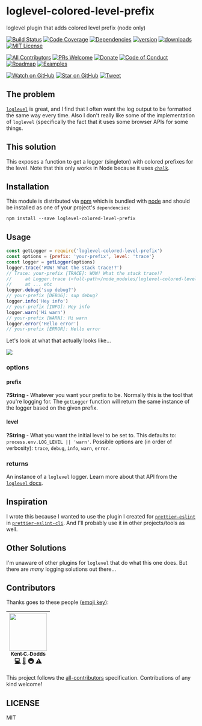 # loglevel-colored-level-prefix

loglevel plugin that adds colored level prefix (node only)

[![Build Status][build-badge]][build]
[![Code Coverage][coverage-badge]][coverage]
[![Dependencies][dependencyci-badge]][dependencyci]
[![version][version-badge]][package]
[![downloads][downloads-badge]][npm-stat]
[![MIT License][license-badge]][LICENSE]

[![All Contributors](https://img.shields.io/badge/all_contributors-1-orange.svg?style=flat-square)](#contributors)
[![PRs Welcome][prs-badge]][prs]
[![Donate][donate-badge]][donate]
[![Code of Conduct][coc-badge]][coc]
[![Roadmap][roadmap-badge]][roadmap]
[![Examples][examples-badge]][examples]

[![Watch on GitHub][github-watch-badge]][github-watch]
[![Star on GitHub][github-star-badge]][github-star]
[![Tweet][twitter-badge]][twitter]

## The problem

[`loglevel`][loglevel] is great, and I find that I often want the log output to
be formatted the same way every time. Also I don't really like some of the
implementation of `loglevel` (specifically the fact that it uses some browser
APIs for some things.

## This solution

This exposes a function to get a logger (singleton) with colored prefixes for
the level. Note that this only works in Node because it uses [`chalk`][chalk].

## Installation

This module is distributed via [npm][npm] which is bundled with [node][node] and should
be installed as one of your project's `dependencies`:

```
npm install --save loglevel-colored-level-prefix
```

## Usage

```javascript
const getLogger = require('loglevel-colored-level-prefix')
const options = {prefix: 'your-prefix', level: 'trace'}
const logger = getLogger(options)
logger.trace('WOW! What the stack trace!?')
// Trace: your-prefix [TRACE]: WOW! What the stack trace!?
//     at Logger.trace (<full-path>/node_modules/loglevel-colored-level-prefix/dist/index.js:54:24)
//     at ... etc
logger.debug('sup debug?')
// your-prefix [DEBUG]: sup debug?
logger.info('Hey info')
// your-prefix [INFO]: Hey info
logger.warn('Hi warn')
// your-prefix [WARN]: Hi warn
logger.error('Hello error')
// your-prefix [ERROR]: Hello error
```

Let's look at what that actually looks like...

[![][screenshot]][screenshot]

### options

#### prefix

**?String** - Whatever you want your prefix to be. Normally this is the tool
that you're logging for. The `getLogger` function will return the same instance
of the logger based on the given prefix.

#### level

**?String** - What you want the initial level to be set to. This defaults to:
`process.env.LOG_LEVEL || 'warn'`. Possible options are (in order of verbosity):
`trace`, `debug`, `info`, `warn`, `error`.

### returns

An instance of a `loglevel` logger. Learn more about that API from the
[`loglevel` docs][loglevel].

## Inspiration

I wrote this because I wanted to use the plugin I created for
[`prettier-eslint`][prettier-eslint] in
[`prettier-eslint-cli`][prettier-eslint-cli]. And I'll probably use it in other
projects/tools as well.

## Other Solutions

I'm unaware of other plugins for `loglevel` that do what this one does. But
there are _many_ logging solutions out there...

## Contributors

Thanks goes to these people ([emoji key][emojis]):

<!-- ALL-CONTRIBUTORS-LIST:START - Do not remove or modify this section -->
| [<img src="https://avatars.githubusercontent.com/u/1500684?v=3" width="100px;"/><br /><sub>Kent C. Dodds</sub>](https://kentcdodds.com)<br />[💻](https://github.com/kentcdodds/loglevel-colored-level-prefix/commits?author=kentcdodds) [📖](https://github.com/kentcdodds/loglevel-colored-level-prefix/commits?author=kentcdodds) 🚇 [⚠️](https://github.com/kentcdodds/loglevel-colored-level-prefix/commits?author=kentcdodds) |
| :---: |
<!-- ALL-CONTRIBUTORS-LIST:END -->

This project follows the [all-contributors][all-contributors] specification. Contributions of any kind welcome!

## LICENSE

MIT

[npm]: https://www.npmjs.com/
[node]: https://nodejs.org
[build-badge]: https://img.shields.io/travis/kentcdodds/loglevel-colored-level-prefix.svg?style=flat-square
[build]: https://travis-ci.org/kentcdodds/loglevel-colored-level-prefix
[coverage-badge]: https://img.shields.io/codecov/c/github/kentcdodds/loglevel-colored-level-prefix.svg?style=flat-square
[coverage]: https://codecov.io/github/kentcdodds/loglevel-colored-level-prefix
[dependencyci-badge]: https://dependencyci.com/github/kentcdodds/loglevel-colored-level-prefix/badge?style=flat-square
[dependencyci]: https://dependencyci.com/github/kentcdodds/loglevel-colored-level-prefix
[version-badge]: https://img.shields.io/npm/v/loglevel-colored-level-prefix.svg?style=flat-square
[package]: https://www.npmjs.com/package/loglevel-colored-level-prefix
[downloads-badge]: https://img.shields.io/npm/dm/loglevel-colored-level-prefix.svg?style=flat-square
[npm-stat]: http://npm-stat.com/charts.html?package=loglevel-colored-level-prefix&from=2016-04-01
[license-badge]: https://img.shields.io/npm/l/loglevel-colored-level-prefix.svg?style=flat-square
[license]: https://github.com/kentcdodds/loglevel-colored-level-prefix/blob/master/other/LICENSE
[prs-badge]: https://img.shields.io/badge/PRs-welcome-brightgreen.svg?style=flat-square
[prs]: http://makeapullrequest.com
[donate-badge]: https://img.shields.io/badge/$-support-green.svg?style=flat-square
[donate]: http://kcd.im/donate
[coc-badge]: https://img.shields.io/badge/code%20of-conduct-ff69b4.svg?style=flat-square
[coc]: https://github.com/kentcdodds/loglevel-colored-level-prefix/blob/master/other/CODE_OF_CONDUCT.md
[roadmap-badge]: https://img.shields.io/badge/%F0%9F%93%94-roadmap-CD9523.svg?style=flat-square
[roadmap]: https://github.com/kentcdodds/loglevel-colored-level-prefix/blob/master/other/ROADMAP.md
[examples-badge]: https://img.shields.io/badge/%F0%9F%92%A1-examples-8C8E93.svg?style=flat-square
[examples]: https://github.com/kentcdodds/loglevel-colored-level-prefix/blob/master/other/EXAMPLES.md
[github-watch-badge]: https://img.shields.io/github/watchers/kentcdodds/loglevel-colored-level-prefix.svg?style=social
[github-watch]: https://github.com/kentcdodds/loglevel-colored-level-prefix/watchers
[github-star-badge]: https://img.shields.io/github/stars/kentcdodds/loglevel-colored-level-prefix.svg?style=social
[github-star]: https://github.com/kentcdodds/loglevel-colored-level-prefix/stargazers
[twitter]: https://twitter.com/intent/tweet?text=Check%20out%20loglevel-colored-level-prefix!%20https://github.com/kentcdodds/loglevel-colored-level-prefix%20%F0%9F%91%8D
[twitter-badge]: https://img.shields.io/twitter/url/https/github.com/kentcdodds/loglevel-colored-level-prefix.svg?style=social
[emojis]: https://github.com/kentcdodds/all-contributors#emoji-key
[all-contributors]: https://github.com/kentcdodds/all-contributors
[loglevel]: https://www.npmjs.com/package/loglevel
[prettier-eslint]: https://github.com/kentcdodds/prettier-eslint
[prettier-eslint-cli]: https://github.com/kentcdodds/prettier-eslint-cli
[chalk]: https://www.npmjs.com/package/chalk
[screenshot]: https://raw.githubusercontent.com/kentcdodds/loglevel-colored-level-prefix/master/other/screenshot.png
